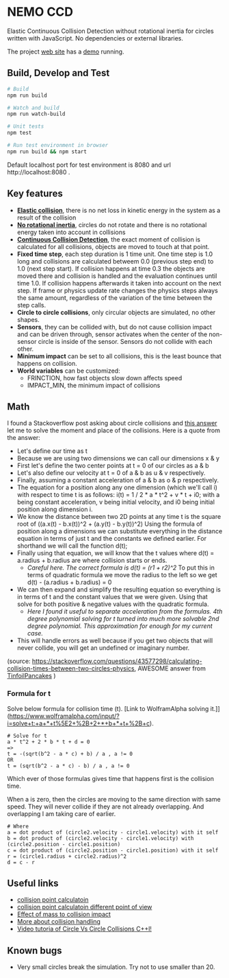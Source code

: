
# NEMO CCD

Elastic Continuous Collision Detection without rotational inertia for circles written with JavaScript. No dependencies or external libraries.

The project [web site](https://viljami.github.io/nemo-ccd/) has a [demo](https://viljami.github.io/nemo-ccd/) running.

## Build, Develop and Test

```bash
# Build
npm run build

# Watch and build
npm run watch-build

# Unit tests
npm test

# Run test environment in browser
npm run build && npm start
```

Default localhost port for test environment is 8080 and url http://localhost:8080 .

## Key features

- **[Elastic collision](https://en.wikipedia.org/wiki/Elastic_collision)**, there is no net loss in kinetic energy in the system as a result of the collision
- **[No rotational inertia](https://en.wikipedia.org/wiki/Moment_of_inertia)**, circles do not rotate and there is no rotational energy taken into account in collisions
- **[Continuous Collision Detection](https://en.wikipedia.org/wiki/Collision_detection)**, the exact moment of collision is calculated for all collisions, objects are moved to touch at that point.
- **Fixed time step**, each step duration is 1 time unit. One time step is 1.0 long and collisions are calculated betweem 0.0 (previous step end) to 1.0 (next step start). If collision happens at time 0.3 the objects are moved there and collision is handled and the evaluation continues until time 1.0. If collision happens afterwards it taken into account on the next step. If frame or physics update rate changes the physics steps always the same amount, regardless of the variation of the time between the step calls.
- **Circle to circle collisions**, only circular objects are simulated, no other shapes.
- **Sensors**, they can be collided with, but do not cause collision impact and can be driven through, sensor activates when the center of the non-sensor circle is inside of the sensor. Sensors do not collide with each other.
- **Minimum impact** can be set to all collisions, this is the least bounce that happens on collision.
- **World variables** can be customized:
  - FRINCTION, how fast objects slow down affects speed
  - IMPACT_MIN, the minimum impact of collisions

## Math

I found a Stackoverflow post asking about circle collisions and [this answer](https://stackoverflow.com/a/43577790/1898196) let me to solve the moment and place of the collisions. Here is a quote from the answer:
- Let's define our time as t
- Because we are using two dimensions we can call our dimensions x & y
- First let's define the two center points at t = 0 of our circles as a & b
- Let's also define our velocity at t = 0 of a & b as u & v respectively.
- Finally, assuming a constant acceleration of a & b as o & p respectively.
- The equation for a position along any one dimension (which we'll call i) with respect to time t is as follows: i(t) = 1 / 2 * a * t^2 + v * t + i0; with a being constant acceleration, v being initial velocity, and i0 being initial position along dimension i.
- We know the distance between two 2D points at any time t is the square root of ((a.x(t) - b.x(t))^2 + (a.y(t) - b.y(t))^2)
Using the formula of position along a dimensions we can substitute everything in the distance equation in terms of just t and the constants we defined earlier. For shorthand we will call the function d(t);
- Finally using that equation, we will know that the t values where d(t) = a.radius + b.radius are where collision starts or ends.
  - *Careful here. The correct formula is d(t) = (r1 + r2)^2*
To put this in terms of quadratic formula we move the radius to the left so we get d(t) - (a.radius + b.radius) = 0
- We can then expand and simplify the resulting equation so everything is in terms of t and the constant values that we were given. Using that solve for both positive & negative values with the quadratic formula.
  - *Here I found it useful to separate acceleration from the formulas. 4th degree polynomial solving for t turned into much more solvable 2nd degree polynomial. This approximation for enough for my current case.*
- This will handle errors as well because if you get two objects that will never collide, you will get an undefined or imaginary number.

(source: https://stackoverflow.com/questions/43577298/calculating-collision-times-between-two-circles-physics, AWESOME answer from [TinfoilPancakes](https://stackoverflow.com/users/4343520/tinfoilpancakes) )

### Formula for t

Solve below formula for collision time (t). [Link to WolframAlpha solving it.]](https://www.wolframalpha.com/input/?i=solve+t:+a+*+t%5E2+%2B+2+*+b+*+t+%2B+c).

```
# Solve for t
a * t^2 + 2 * b * t + d = 0
=>
t = -(sqrt(b^2 - a * c) + b) / a , a != 0
OR
t = (sqrt(b^2 - a * c) - b) / a , a != 0
```

Which ever of those formulas gives time that happens first is the collision time.

When a is zero, then the circles are moving to the same direction with same speed. They will never collide if they are not already overlapping. And overlapping I am taking care of earlier.

```
# Where
a = dot product of (circle2.velocity - circle1.velocity) with it self
b = dot product of (circle2.velocity - circle1.velocity) with (circle2.position - circle1.position)
c = dot product of (circle2.position - circle1.position) with it self
r = (circle1.radius + circle2.radius)^2
d = c - r
```

## Useful links
- [collision point calculatoin](https://gamedev.stackexchange.com/questions/71941/calculate-point-of-circle-circle-collision-between-frames)
- [collision point calculatoin different point of view](https://physics.stackexchange.com/questions/221895/time-until-next-collision)
- [Effect of mass to collision impact](https://gamedevelopment.tutsplus.com/tutorials/how-to-create-a-custom-2d-physics-engine-the-basics-and-impulse-resolution--gamedev-6331)
- [More about collision handling](http://www.euclideanspace.com/physics/dynamics/collision/twod/index.htm#code)
- [Video tutoria of Circle Vs Circle Collisions C++l!](https://www.youtube.com/watch?v=LPzyNOHY3A4)

## Known bugs

- Very small circles break the simulation. Try not to use smaller than 20.

